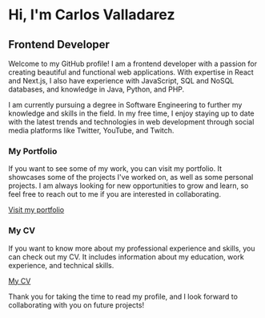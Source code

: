 # Hi, I'm Carlos Valladarez
## Frontend Developer

Welcome to my GitHub profile! I am a frontend developer with a passion for creating beautiful and functional web applications. With expertise in React and Next.js, I also have experience with JavaScript, SQL and NoSQL databases, and knowledge in Java, Python, and PHP.

I am currently pursuing a degree in Software Engineering to further my knowledge and skills in the field. In my free time, I enjoy staying up to date with the latest trends and technologies in web development through social media platforms like Twitter, YouTube, and Twitch.

### My Portfolio
If you want to see some of my work, you can visit my portfolio. It showcases some of the projects I've worked on, as well as some personal projects. I am always looking for new opportunities to grow and learn, so feel free to reach out to me if you are interested in collaborating.

[Visit my portfolio](https://potfolio-alpha-seven.vercel.app/)

### My CV
If you want to know more about my professional experience and skills, you can check out my CV. It includes information about my education, work experience, and technical skills.

[My CV](https://potfolio-alpha-seven.vercel.app/CV/CarlosValladarerzCVEn.pdf)

Thank you for taking the time to read my profile, and I look forward to collaborating with you on future projects!
